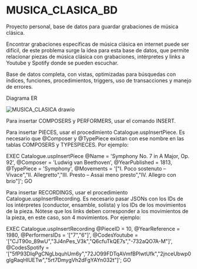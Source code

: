 # MUSICA_CLASICA_BD
Proyecto personal, base de datos para guardar grabaciones de música clásica.

Encontrar grabaciones específicas de música clásica en internet puede ser difícil, de este problema surge la idea para esta base de datos, que permite relacionar piezas de música clásica con grabaciones, intérpretes y links a Youtube y Spotify donde se pueden escuchar. 

Base de datos completa, con vistas, optimizadas para búsquedas con índices, funciones, procedimientos, triggers, uso de transacciones y manejo de errores.

Diagrama ER

![MUSICA_CLASICA drawio](https://github.com/user-attachments/assets/a2488ba4-d3e7-48be-8190-13a044f72ff5)

Para insertar COMPOSERS y PERFORMERS, usar el comando INSERT.

Para insertar PIECES, usar el procedimiento Catalogue.uspInsertPiece. Es necesario que @Composer y @TypePiece existan con ese nombre en las tablas COMPOSERS y TYPESPIECES. Por ejemplo:

EXEC Catalogue.uspInsertPiece
	@Name = 'Symphony No. 7 in A Major, Op. 92',
	@Composer = 'Ludwig van Beethoven',
	@YearPublished = 1813,
	@TypePiece = 'Symphony',
	@Movements = '["I. Poco sostenuto – Vivace","II. Allegretto","III. Presto – Assai meno presto","IV. Allegro con brio"]';
GO

Para insertar RECORDINGS, usar el procedimiento Catalogue.uspInsertRecording. Es necesario pasar JSONs con los IDs de los intérpretes (conductor, ensamble, solista) y los IDs de los movimientos de la pieza. Nótese que los links deben corresponder a los movimientos de la pieza, en este caso, son 4 movimientos. Por ejemplo:

EXEC Catalogue.uspInsertRecording
	  @PieceID = 10,
    @YearReference = 1980,
    @PerformersIDs = '["7","6"]',
    @CodesYoutube = '["CJT90o_89wU","3J4nPes_V3k","Q6cfuTkQE7s","-732aQO7A-M"]',
    @CodesSpotify = '["5fP93DIqPgCNgLbquhUm6y","72JO99FDTqAVmfBPlwtUfk","2jnceUbwp0glgRaqHIUETw","5rt7DmygVh2dFgYAYn032t"]';
GO
